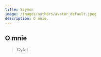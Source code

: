 ```yaml
---
title: Szymon
image: /images/authors/avatar_default.jpeg
description: O mnie.
---
```



## O mnie

> Cytat
